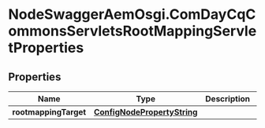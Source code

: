 # NodeSwaggerAemOsgi.ComDayCqCommonsServletsRootMappingServletProperties

## Properties
Name | Type | Description | Notes
------------ | ------------- | ------------- | -------------
**rootmappingTarget** | [**ConfigNodePropertyString**](ConfigNodePropertyString.md) |  | [optional] 


